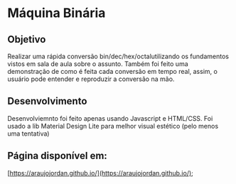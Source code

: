 # Máquina Binária

## Objetivo

Realizar uma rápida conversão bin/dec/hex/octalutilizando os fundamentos vistos em sala de aula sobre o assunto. Também foi feito uma demonstração de como é feita cada conversão em tempo real, assim, o usuário pode entender e reproduzir a conversão na mão.

## Desenvolvimento

Desenvolviemnto foi feito apenas usando Javascript e HTML/CSS. Foi usado a lib Material Design Lite para melhor visual estético (pelo menos uma tentativa)

## Página disponível em:

[https://araujojordan.github.io/](https://araujojordan.github.io/);
